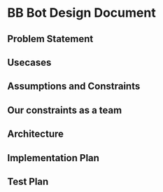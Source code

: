 BB Bot Design Document 
======================

Problem Statement
-----------------


Usecases
--------


Assumptions and Constraints 
---------------------------



Our constraints as a team
-------------------------


Architecture
------------


Implementation Plan
-------------------


Test Plan
---------





